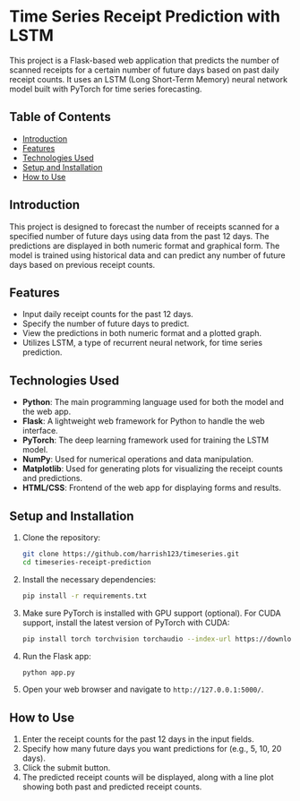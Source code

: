# Time Series Receipt Prediction with LSTM

This project is a Flask-based web application that predicts the number of scanned receipts for a certain number of future days based on past daily receipt counts. It uses an LSTM (Long Short-Term Memory) neural network model built with PyTorch for time series forecasting.

## Table of Contents
- [Introduction](#introduction)
- [Features](#features)
- [Technologies Used](#technologies-used)
- [Setup and Installation](#setup-and-installation)
- [How to Use](#how-to-use)

## Introduction

This project is designed to forecast the number of receipts scanned for a specified number of future days using data from the past 12 days. The predictions are displayed in both numeric format and graphical form. The model is trained using historical data and can predict any number of future days based on previous receipt counts.

## Features

- Input daily receipt counts for the past 12 days.
- Specify the number of future days to predict.
- View the predictions in both numeric format and a plotted graph.
- Utilizes LSTM, a type of recurrent neural network, for time series prediction.

## Technologies Used

- **Python**: The main programming language used for both the model and the web app.
- **Flask**: A lightweight web framework for Python to handle the web interface.
- **PyTorch**: The deep learning framework used for training the LSTM model.
- **NumPy**: Used for numerical operations and data manipulation.
- **Matplotlib**: Used for generating plots for visualizing the receipt counts and predictions.
- **HTML/CSS**: Frontend of the web app for displaying forms and results.

## Setup and Installation

1. Clone the repository:
   ```bash
   git clone https://github.com/harrish123/timeseries.git
   cd timeseries-receipt-prediction
   ```

2. Install the necessary dependencies:
   ```bash
   pip install -r requirements.txt
   ```

3. Make sure PyTorch is installed with GPU support (optional). For CUDA support, install the latest version of PyTorch with CUDA:
   ```bash
   pip install torch torchvision torchaudio --index-url https://download.pytorch.org/whl/cu118
   ```

4. Run the Flask app:
   ```bash
   python app.py
   ```

5. Open your web browser and navigate to `http://127.0.0.1:5000/`.

## How to Use

1. Enter the receipt counts for the past 12 days in the input fields.
2. Specify how many future days you want predictions for (e.g., 5, 10, 20 days).
3. Click the submit button.
4. The predicted receipt counts will be displayed, along with a line plot showing both past and predicted receipt counts.
